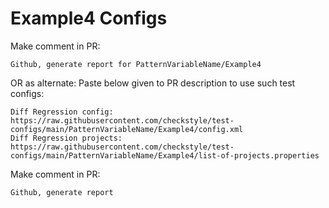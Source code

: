# Example4 Configs
Make comment in PR:
```
Github, generate report for PatternVariableName/Example4
```
OR as alternate:
Paste below given to PR description to use such test configs:
```
Diff Regression config: https://raw.githubusercontent.com/checkstyle/test-configs/main/PatternVariableName/Example4/config.xml
Diff Regression projects: https://raw.githubusercontent.com/checkstyle/test-configs/main/PatternVariableName/Example4/list-of-projects.properties
```
Make comment in PR:
```
Github, generate report
```
